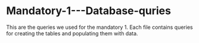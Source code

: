 # Mandatory-1---Database-quries

This are the queries we used for the mandatory 1.
Each file contains queries for creating the tables and populating them with data.

